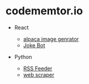 # codememtor.io


- React
  - [alpaca image genrator](https://www.codementor.io/projects/web/alpaca-image-generator-website-ce2oc0eus8)
  - [Joke Bot](https://www.codementor.io/projects/web/joke-telling-bot-web-app-cjd2eyrfak)

- Python
  - [RSS Feeder](https://www.codementor.io/projects/tool/rss-feed-reader-in-terminal-atx32jp82q)
  - [web scraper](https://www.codementor.io/projects/tool/web-scraper-to-get-news-article-content-atx32d46qe)
